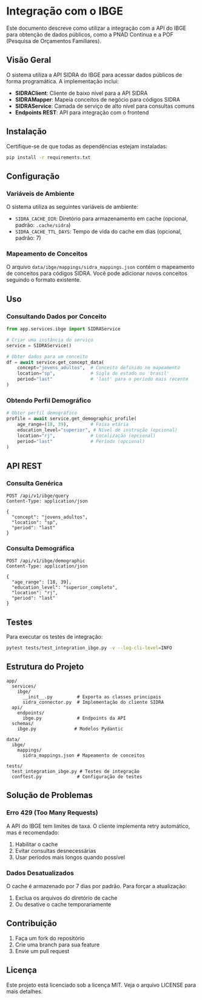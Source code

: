 # Integração com o IBGE

Este documento descreve como utilizar a integração com a API do IBGE para obtenção de dados públicos, como a PNAD Contínua e a POF (Pesquisa de Orçamentos Familiares).

## Visão Geral

O sistema utiliza a API SIDRA do IBGE para acessar dados públicos de forma programática. A implementação inclui:  

- **SIDRAClient**: Cliente de baixo nível para a API SIDRA
- **SIDRAMapper**: Mapeia conceitos de negócio para códigos SIDRA
- **SIDRAService**: Camada de serviço de alto nível para consultas comuns
- **Endpoints REST**: API para integração com o frontend

## Instalação

Certifique-se de que todas as dependências estejam instaladas:

```bash
pip install -r requirements.txt
```

## Configuração

### Variáveis de Ambiente

O sistema utiliza as seguintes variáveis de ambiente:

- `SIDRA_CACHE_DIR`: Diretório para armazenamento em cache (opcional, padrão: `.cache/sidra`)
- `SIDRA_CACHE_TTL_DAYS`: Tempo de vida do cache em dias (opcional, padrão: 7)

### Mapeamento de Conceitos

O arquivo `data/ibge/mappings/sidra_mappings.json` contém o mapeamento de conceitos para códigos SIDRA. Você pode adicionar novos conceitos seguindo o formato existente.

## Uso

### Consultando Dados por Conceito

```python
from app.services.ibge import SIDRAService

# Criar uma instância do serviço
service = SIDRAService()

# Obter dados para um conceito
df = await service.get_concept_data(
    concept="jovens_adultos",  # Conceito definido no mapeamento
    location="sp",             # Sigla do estado ou 'brasil'
    period="last"              # 'last' para o período mais recente
)
```

### Obtendo Perfil Demográfico

```python
# Obter perfil demográfico
profile = await service.get_demographic_profile(
    age_range=(18, 39),        # Faixa etária
    education_level="superior", # Nível de instrução (opcional)
    location="rj",             # Localização (opcional)
    period="last"              # Período (opcional)
)
```

## API REST

### Consulta Genérica

```http
POST /api/v1/ibge/query
Content-Type: application/json

{
  "concept": "jovens_adultos",
  "location": "sp",
  "period": "last"
}
```

### Consulta Demográfica

```http
POST /api/v1/ibge/demographic
Content-Type: application/json

{
  "age_range": [18, 39],
  "education_level": "superior_completo",
  "location": "rj",
  "period": "last"
}
```

## Testes

Para executar os testes de integração:

```bash
pytest tests/test_integration_ibge.py -v --log-cli-level=INFO
```

## Estrutura do Projeto

```
app/
  services/
    ibge/
      __init__.py         # Exporta as classes principais
      sidra_connector.py  # Implementação do cliente SIDRA
  api/
    endpoints/
      ibge.py             # Endpoints da API
  schemas/
    ibge.py              # Modelos Pydantic

data/
  ibge/
    mappings/
      sidra_mappings.json # Mapeamento de conceitos

tests/
  test_integration_ibge.py # Testes de integração
  conftest.py             # Configuração de testes
```

## Solução de Problemas

### Erro 429 (Too Many Requests)

A API do IBGE tem limites de taxa. O cliente implementa retry automático, mas é recomendado:

1. Habilitar o cache
2. Evitar consultas desnecessárias
3. Usar períodos mais longos quando possível

### Dados Desatualizados

O cache é armazenado por 7 dias por padrão. Para forçar a atualização:

1. Exclua os arquivos do diretório de cache
2. Ou desative o cache temporariamente

## Contribuição

1. Faça um fork do repositório
2. Crie uma branch para sua feature
3. Envie um pull request

## Licença

Este projeto está licenciado sob a licença MIT. Veja o arquivo LICENSE para mais detalhes.
